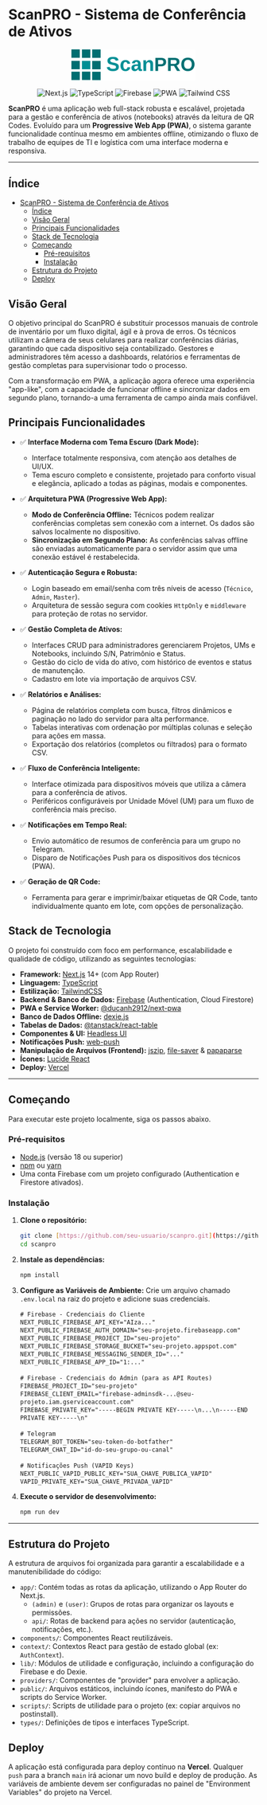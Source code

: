 # ScanPRO - Sistema de Conferência de Ativos

<p align="center">
  <img src="public/Logo.svg" alt="ScanPRO Logo" width="250"/>
</p>

<p align="center">
  <img src="https://img.shields.io/badge/framework-Next.js-black?logo=next.js" alt="Next.js">
  <img src="https://img.shields.io/badge/linguagem-Typescript-blue?logo=typescript&logoColor=white" alt="TypeScript">
  <img src="https://img.shields.io/badge/backend-Firebase-orange?logo=firebase" alt="Firebase">
  <img src="https://img.shields.io/badge/PWA-Offline--First-purple?logo=pwa" alt="PWA">
  <img src="https://img.shields.io/badge/estilo-Tailwind%20CSS-blue?logo=tailwind-css" alt="Tailwind CSS">
</p>

**ScanPRO** é uma aplicação web full-stack robusta e escalável, projetada para a gestão e conferência de ativos (notebooks) através da leitura de QR Codes. Evoluído para um **Progressive Web App (PWA)**, o sistema garante funcionalidade contínua mesmo em ambientes offline, otimizando o fluxo de trabalho de equipes de TI e logística com uma interface moderna e responsiva.

---

## Índice

- [ScanPRO - Sistema de Conferência de Ativos](#scanpro---sistema-de-conferência-de-ativos)
  - [Índice](#índice)
  - [Visão Geral](#visão-geral)
  - [Principais Funcionalidades](#principais-funcionalidades)
  - [Stack de Tecnologia](#stack-de-tecnologia)
  - [Começando](#começando)
    - [Pré-requisitos](#pré-requisitos)
    - [Instalação](#instalação)
  - [Estrutura do Projeto](#estrutura-do-projeto)
  - [Deploy](#deploy)

## Visão Geral

O objetivo principal do ScanPRO é substituir processos manuais de controle de inventário por um fluxo digital, ágil e à prova de erros. Os técnicos utilizam a câmera de seus celulares para realizar conferências diárias, garantindo que cada dispositivo seja contabilizado. Gestores e administradores têm acesso a dashboards, relatórios e ferramentas de gestão completas para supervisionar todo o processo.

Com a transformação em PWA, a aplicação agora oferece uma experiência "app-like", com a capacidade de funcionar offline e sincronizar dados em segundo plano, tornando-a uma ferramenta de campo ainda mais confiável.

## Principais Funcionalidades

- ✅ **Interface Moderna com Tema Escuro (Dark Mode):**

  - Interface totalmente responsiva, com atenção aos detalhes de UI/UX.
  - Tema escuro completo e consistente, projetado para conforto visual e elegância, aplicado a todas as páginas, modais e componentes.

- ✅ **Arquitetura PWA (Progressive Web App):**

  - **Modo de Conferência Offline:** Técnicos podem realizar conferências completas sem conexão com a internet. Os dados são salvos localmente no dispositivo.
  - **Sincronização em Segundo Plano:** As conferências salvas offline são enviadas automaticamente para o servidor assim que uma conexão estável é restabelecida.

- ✅ **Autenticação Segura e Robusta:**

  - Login baseado em email/senha com três níveis de acesso (`Técnico`, `Admin`, `Master`).
  - Arquitetura de sessão segura com cookies `HttpOnly` e `middleware` para proteção de rotas no servidor.

- ✅ **Gestão Completa de Ativos:**

  - Interfaces CRUD para administradores gerenciarem Projetos, UMs e Notebooks, incluindo S/N, Patrimônio e Status.
  - Gestão do ciclo de vida do ativo, com histórico de eventos e status de manutenção.
  - Cadastro em lote via importação de arquivos CSV.

- ✅ **Relatórios e Análises:**

  - Página de relatórios completa com busca, filtros dinâmicos e paginação no lado do servidor para alta performance.
  - Tabelas interativas com ordenação por múltiplas colunas e seleção para ações em massa.
  - Exportação dos relatórios (completos ou filtrados) para o formato CSV.

- ✅ **Fluxo de Conferência Inteligente:**

  - Interface otimizada para dispositivos móveis que utiliza a câmera para a conferência de ativos.
  - Periféricos configuráveis por Unidade Móvel (UM) para um fluxo de conferência mais preciso.

- ✅ **Notificações em Tempo Real:**

  - Envio automático de resumos de conferência para um grupo no Telegram.
  - Disparo de Notificações Push para os dispositivos dos técnicos (PWA).

- ✅ **Geração de QR Code:**
  - Ferramenta para gerar e imprimir/baixar etiquetas de QR Code, tanto individualmente quanto em lote, com opções de personalização.

## Stack de Tecnologia

O projeto foi construído com foco em performance, escalabilidade e qualidade de código, utilizando as seguintes tecnologias:

- **Framework:** [Next.js](https://nextjs.org/) 14+ (com App Router)
- **Linguagem:** [TypeScript](https://www.typescriptlang.org/)
- **Estilização:** [TailwindCSS](https://tailwindcss.com/)
- **Backend & Banco de Dados:** [Firebase](https://firebase.google.com/) (Authentication, Cloud Firestore)
- **PWA e Service Worker:** [@ducanh2912/next-pwa](https://github.com/DuCanh2912/next-pwa)
- **Banco de Dados Offline:** [dexie.js](https://dexie.org/)
- **Tabelas de Dados:** [@tanstack/react-table](https://tanstack.com/table/v8)
- **Componentes & UI:** [Headless UI](https://headlessui.com/)
- **Notificações Push:** [web-push](https://github.com/web-push-libs/web-push)
- **Manipulação de Arquivos (Frontend):** [jszip](https://stuk.github.io/jszip/), [file-saver](https://github.com/eligrey/FileSaver.js/) & [papaparse](https://www.papaparse.com/)
- **Ícones:** [Lucide React](https://lucide.dev/)
- **Deploy:** [Vercel](https://vercel.com/)

---

## Começando

Para executar este projeto localmente, siga os passos abaixo.

### Pré-requisitos

- [Node.js](https://nodejs.org/) (versão 18 ou superior)
- [npm](https://www.npmjs.com/) ou [yarn](https://yarnpkg.com/)
- Uma conta Firebase com um projeto configurado (Authentication e Firestore ativados).

### Instalação

1.  **Clone o repositório:**

    ```bash
    git clone [https://github.com/seu-usuario/scanpro.git](https://github.com/seu-usuario/scanpro.git)
    cd scanpro
    ```

2.  **Instale as dependências:**

    ```bash
    npm install
    ```

3.  **Configure as Variáveis de Ambiente:**
    Crie um arquivo chamado `.env.local` na raiz do projeto e adicione suas credenciais.

    ```env
    # Firebase - Credenciais do Cliente
    NEXT_PUBLIC_FIREBASE_API_KEY="AIza..."
    NEXT_PUBLIC_FIREBASE_AUTH_DOMAIN="seu-projeto.firebaseapp.com"
    NEXT_PUBLIC_FIREBASE_PROJECT_ID="seu-projeto"
    NEXT_PUBLIC_FIREBASE_STORAGE_BUCKET="seu-projeto.appspot.com"
    NEXT_PUBLIC_FIREBASE_MESSAGING_SENDER_ID="..."
    NEXT_PUBLIC_FIREBASE_APP_ID="1:..."

    # Firebase - Credenciais do Admin (para as API Routes)
    FIREBASE_PROJECT_ID="seu-projeto"
    FIREBASE_CLIENT_EMAIL="firebase-adminsdk-...@seu-projeto.iam.gserviceaccount.com"
    FIREBASE_PRIVATE_KEY="-----BEGIN PRIVATE KEY-----\n...\n-----END PRIVATE KEY-----\n"

    # Telegram
    TELEGRAM_BOT_TOKEN="seu-token-do-botfather"
    TELEGRAM_CHAT_ID="id-do-seu-grupo-ou-canal"

    # Notificações Push (VAPID Keys)
    NEXT_PUBLIC_VAPID_PUBLIC_KEY="SUA_CHAVE_PUBLICA_VAPID"
    VAPID_PRIVATE_KEY="SUA_CHAVE_PRIVADA_VAPID"
    ```

4.  **Execute o servidor de desenvolvimento:**
    ```bash
    npm run dev
    ```

---

## Estrutura do Projeto

A estrutura de arquivos foi organizada para garantir a escalabilidade e a manutenibilidade do código:

- `app/`: Contém todas as rotas da aplicação, utilizando o App Router do Next.js.
  - `(admin)` e `(user)`: Grupos de rotas para organizar os layouts e permissões.
  - `api/`: Rotas de backend para ações no servidor (autenticação, notificações, etc.).
- `components/`: Componentes React reutilizáveis.
- `context/`: Contextos React para gestão de estado global (ex: `AuthContext`).
- `lib/`: Módulos de utilidade e configuração, incluindo a configuração do Firebase e do Dexie.
- `providers/`: Componentes de "provider" para envolver a aplicação.
- `public/`: Arquivos estáticos, incluindo ícones, manifesto do PWA e scripts do Service Worker.
- `scripts/`: Scripts de utilidade para o projeto (ex: copiar arquivos no postinstall).
- `types/`: Definições de tipos e interfaces TypeScript.

## Deploy

A aplicação está configurada para deploy contínuo na **Vercel**. Qualquer `push` para a branch `main` irá acionar um novo build e deploy de produção. As variáveis de ambiente devem ser configuradas no painel de "Environment Variables" do projeto na Vercel.
